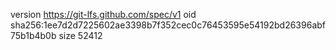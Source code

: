 version https://git-lfs.github.com/spec/v1
oid sha256:1ee7d2d7225602ae3398b7f352cec0c76453595e54192bd26396abf75b1b4b0b
size 52412
